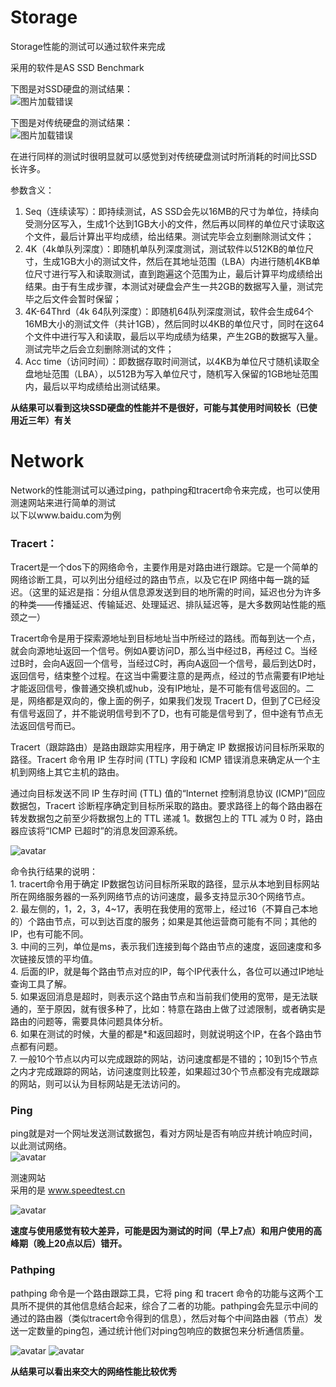 # Storage #

Storage性能的测试可以通过软件来完成

采用的软件是AS SSD Benchmark  

下图是对SSD硬盘的测试结果：  
![图片加载错误](storage1.PNG)

下图是对传统硬盘的测试结果：  
![图片加载错误](storage2.PNG)

在进行同样的测试时很明显就可以感觉到对传统硬盘测试时所消耗的时间比SSD长许多。  


参数含义：  

1. Seq（连续读写）：即持续测试，AS SSD会先以16MB的尺寸为单位，持续向受测分区写入，生成1个达到1GB大小的文件，然后再以同样的单位尺寸读取这个文件，最后计算出平均成绩，给出结果。测试完毕会立刻删除测试文件；  
2. 4K（4k单队列深度）：即随机单队列深度测试，测试软件以512KB的单位尺寸，生成1GB大小的测试文件，然后在其地址范围（LBA）内进行随机4KB单位尺寸进行写入和读取测试，直到跑遍这个范围为止，最后计算平均成绩给出结果。由于有生成步骤，本测试对硬盘会产生一共2GB的数据写入量，测试完毕之后文件会暂时保留；
3. 4K-64Thrd（4k 64队列深度）：即随机64队列深度测试，软件会生成64个16MB大小的测试文件（共计1GB），然后同时以4KB的单位尺寸，同时在这64个文件中进行写入和读取，最后以平均成绩为结果，产生2GB的数据写入量。测试完毕之后会立刻删除测试的文件；
4. Acc time（访问时间）：即数据存取时间测试，以4KB为单位尺寸随机读取全盘地址范围（LBA），以512B为写入单位尺寸，随机写入保留的1GB地址范围内，最后以平均成绩给出测试结果。

**从结果可以看到这块SSD硬盘的性能并不是很好，可能与其使用时间较长（已使用近三年）有关**

# Network #  

Network的性能测试可以通过ping，pathping和tracert命令来完成，也可以使用测速网站来进行简单的测试  
以下以www.baidu.com为例  

### Tracert： ###  

Tracert是一个dos下的网络命令，主要作用是对路由进行跟踪。它是一个简单的网络诊断工具，可以列出分组经过的路由节点，以及它在IP 网络中每一跳的延迟。（这里的延迟是指：分组从信息源发送到目的地所需的时间，延迟也分为许多的种类——传播延迟、传输延迟、处理延迟、排队延迟等，是大多数网站性能的瓶颈之一）  

Tracert命令是用于探索源地址到目标地址当中所经过的路线。而每到达一个点，就会向源地址返回一个信号。例如A要访问D，那么当中经过B，再经过 C。当经过B时，会向A返回一个信号，当经过C时，再向A返回一个信号，最后到达D时，返回信号，结束整个过程。在这当中需要注意的是两点，经过的节点需要有IP地址才能返回信号，像普通交换机或hub，没有IP地址，是不可能有信号返回的。二是，网络都是双向的，像上面的例子，如果我们发现 Tracert D，但到了C已经没有信号返回了，并不能说明信号到不了D，也有可能是信号到了，但中途有节点无法返回信号而已。  

Tracert（跟踪路由）是路由跟踪实用程序，用于确定 IP 数据报访问目标所采取的路径。Tracert 命令用 IP 生存时间 (TTL) 字段和 ICMP 错误消息来确定从一个主机到网络上其它主机的路由。  

通过向目标发送不同 IP 生存时间 (TTL) 值的“Internet 控制消息协议 (ICMP)”回应数据包，Tracert 诊断程序确定到目标所采取的路由。要求路径上的每个路由器在转发数据包之前至少将数据包上的 TTL 递减 1。数据包上的 TTL 减为 0 时，路由器应该将“ICMP 已超时”的消息发回源系统。  

![avatar](network1.PNG)

命令执行结果的说明：  
      1. tracert命令用于确定 IP数据包访问目标所采取的路径，显示从本地到目标网站所在网络服务器的一系列网络节点的访问速度，最多支持显示30个网络节点。    
      2. 最左侧的，1，2，3，4~17，表明在我使用的宽带上，经过16（不算自己本地的）个路由节点，可以到达百度的服务；如果是其他运营商可能有不同；其他的IP，也有可能不同。   
      3. 中间的三列，单位是ms，表示我们连接到每个路由节点的速度，返回速度和多次链接反馈的平均值。    
      4. 后面的IP，就是每个路由节点对应的IP，每个IP代表什么，各位可以通过IP地址查询工具了解。  
      5. 如果返回消息是超时，则表示这个路由节点和当前我们使用的宽带，是无法联通的，至于原因，就有很多种了，比如：特意在路由上做了过滤限制，或者确实是路由的问题等，需要具体问题具体分析。  
      6. 如果在测试的时候，大量的都是*和返回超时，则就说明这个IP，在各个路由节点都有问题。  
      7. 一般10个节点以内可以完成跟踪的网站，访问速度都是不错的；10到15个节点之内才完成跟踪的网站，访问速度则比较差，如果超过30个节点都没有完成跟踪的网站，则可以认为目标网站是无法访问的。  


### Ping  ###  

ping就是对一个网址发送测试数据包，看对方网址是否有响应并统计响应时间，以此测试网络。  
![avatar](network2.PNG)

测速网站  
采用的是  www.speedtest.cn 

![avatar](network3.PNG)

**速度与使用感觉有较大差异，可能是因为测试的时间（早上7点）和用户使用的高峰期（晚上20点以后）错开。**


### Pathping  ### 


pathping 命令是一个路由跟踪工具，它将 ping 和 tracert 命令的功能与这两个工具所不提供的其他信息结合起来，综合了二者的功能。pathping会先显示中间的通过的路由器（类似tracert命令得到的信息），然后对每个中间路由器（节点）发送一定数量的ping包，通过统计他们对ping包响应的数据包来分析通信质量。

![avatar](network4.PNG)
![avatar](network5.PNG)


**从结果可以看出来交大的网络性能比较优秀**
